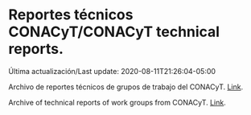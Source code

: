 # Reportes técnicos CONACyT/CONACyT technical reports.

Última actualización/Last update: 2020-08-11T21:26:04-05:00

Archivo de reportes técnicos de grupos de trabajo del CONACyT. [Link](https://coronavirus.conacyt.mx/productos/index.html).

Archive of technical reports of work groups from CONACyT. [Link](https://coronavirus.conacyt.mx/productos/index.html).
